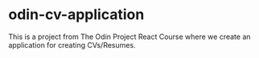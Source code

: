 # odin-cv-application
This is a project from The Odin Project React Course where we create an application for creating CVs/Resumes.